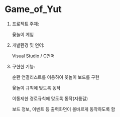 # Game_of_Yut
1) 프로젝트 주제:
    
	윷놀이 게임
2) 개발환경 및 언어:

	Visual Studio / C언어
3) 구현한 기능:

	순환 연결리스트를 이용하여 윷놀이 보드를 구현
	
    윷놀이 규칙에 맞도록 동작

    이동제한 경로규칙에 맞도록 동작(지름길)
	
    보드 정보, 이벤트 등 출력화면이 올바르게 동작하도록 함

